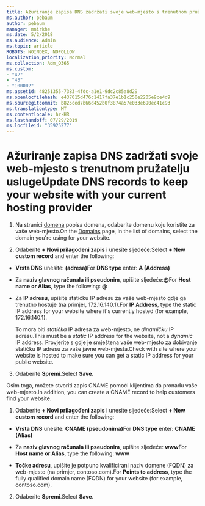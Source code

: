```yaml
---
title: Ažuriranje zapisa DNS zadržati svoje web-mjesto s trenutnom pružatelju usluge
ms.author: pebaum
author: pebaum
manager: mnirkhe
ms.date: 5/2/2018
ms.audience: Admin
ms.topic: article
ROBOTS: NOINDEX, NOFOLLOW
localization_priority: Normal
ms.collection: Adm_O365
ms.custom:
- "42"
- "43"
- "100002"
ms.assetid: 48251355-7383-4fdc-a1e1-9dc2c85a8d29
ms.openlocfilehash: e437015d476c1417fa37e1b1c250e2205e9ce4d9
ms.sourcegitcommit: b825ced7b66d452b0f3874a57e033e690ec41c93
ms.translationtype: MT
ms.contentlocale: hr-HR
ms.lasthandoff: 07/29/2019
ms.locfileid: "35925277"
---
```

# <a name="update-dns-records-to-keep-your-website-with-your-current-hosting-provider"></a><span data-ttu-id="ba81c-102">Ažuriranje zapisa DNS zadržati svoje web-mjesto s trenutnom pružatelju usluge</span><span class="sxs-lookup"><span data-stu-id="ba81c-102">Update DNS records to keep your website with your current hosting provider</span></span>

1. <span data-ttu-id="ba81c-103">Na stranici [domena](https://portal.office.com/adminportal/home#/Domains) popisa domena, odaberite domenu koju koristite za vaše web-mjesto.</span><span class="sxs-lookup"><span data-stu-id="ba81c-103">On the [Domains](https://portal.office.com/adminportal/home#/Domains) page, in the list of domains, select the domain you're using for your website.</span></span>

2. <span data-ttu-id="ba81c-104">Odaberite **+ Novi prilagođeni zapis** i unesite sljedeće:</span><span class="sxs-lookup"><span data-stu-id="ba81c-104">Select **+ New custom record** and enter the following:</span></span>

  - <span data-ttu-id="ba81c-105">**Vrsta DNS** unesite: **(adresa)**</span><span class="sxs-lookup"><span data-stu-id="ba81c-105">For **DNS type** enter: **A (Address)**</span></span>

  - <span data-ttu-id="ba81c-106">Za **naziv glavnog računala ili pseudonim**, upišite sljedeće:**@**</span><span class="sxs-lookup"><span data-stu-id="ba81c-106">For **Host name or Alias**, type the following: **@**</span></span>

  - <span data-ttu-id="ba81c-107">Za **IP adresu**, upišite statičku IP adresu za vaše web-mjesto gdje ga trenutno hostuje (na primjer, 172.16.140.1).</span><span class="sxs-lookup"><span data-stu-id="ba81c-107">For **IP Address**, type the static IP address for your website where it's currently hosted (for example, 172.16.140.1).</span></span>

    <span data-ttu-id="ba81c-108">To mora biti *statička* IP adresa za web-mjesto, ne *dinamičku* IP adresu.</span><span class="sxs-lookup"><span data-stu-id="ba81c-108">This must be a  *static*  IP address for the website, not a  *dynamic*  IP address.</span></span> <span data-ttu-id="ba81c-109">Provjerite s gdje je smještena vaše web-mjesto za dobivanje statičku IP adresu za vaše javne web-mjesta.</span><span class="sxs-lookup"><span data-stu-id="ba81c-109">Check with site where your website is hosted to make sure you can get a static IP address for your public website.</span></span>

3. <span data-ttu-id="ba81c-110">Odaberite **Spremi**.</span><span class="sxs-lookup"><span data-stu-id="ba81c-110">Select **Save**.</span></span>

<span data-ttu-id="ba81c-111">Osim toga, možete stvoriti zapis CNAME pomoći klijentima da pronađu vaše web-mjesto.</span><span class="sxs-lookup"><span data-stu-id="ba81c-111">In addition, you can create a CNAME record to help customers find your website.</span></span>
  
1. <span data-ttu-id="ba81c-112">Odaberite **+ Novi prilagođeni zapis** i unesite sljedeće:</span><span class="sxs-lookup"><span data-stu-id="ba81c-112">Select **+ New custom record** and enter the following:</span></span>

  - <span data-ttu-id="ba81c-113">**Vrsta DNS** unesite: **CNAME (pseudonima)**</span><span class="sxs-lookup"><span data-stu-id="ba81c-113">For **DNS type** enter: **CNAME (Alias)**</span></span>

  - <span data-ttu-id="ba81c-114">Za **naziv glavnog računala ili pseudonim**, upišite sljedeće: **www**</span><span class="sxs-lookup"><span data-stu-id="ba81c-114">For **Host name or Alias**, type the following: **www**</span></span>

  - <span data-ttu-id="ba81c-115">**Točke adresu**, upišite je potpuno kvalificirani naziv domene (FQDN) za web-mjesto (na primjer, contoso.com).</span><span class="sxs-lookup"><span data-stu-id="ba81c-115">For **Points to address**, type the fully qualified domain name (FQDN) for your website (for example, contoso.com).</span></span>

2. <span data-ttu-id="ba81c-116">Odaberite **Spremi**.</span><span class="sxs-lookup"><span data-stu-id="ba81c-116">Select **Save**.</span></span>
